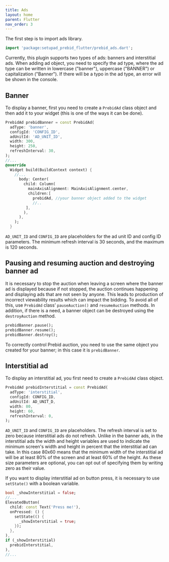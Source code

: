 ```yaml
---
title: Ads
layout: home
parent: Flutter
nav_order: 3
---
```

The first step is to import ads library.
```dart
import 'package:setupad_prebid_flutter/prebid_ads.dart';
```
Currently, this plugin supports two types of ads: banners and interstitial ads. When adding ad object, you need to specify the ad type, where the ad type can be written in lowercase ("banner"), uppercase ("BANNER") or capitalization ("Banner"). If there will be a typo in the ad type, an error will be shown in the console. 

## Banner
To display a banner, first you need to create a `PrebidAd` class object and then add it to your widget (this is one of the ways it can be done). 
```dart
PrebidAd prebidBanner = const PrebidAd(
  adType: 'banner',
  configId: 'CONFIG_ID',
  adUnitId: 'AD_UNIT_ID',
  width: 300,
  height: 250,
  refreshInterval: 30,
);
//...
@override
  Widget build(BuildContext context) {
    //...
      body: Center(
        child: Column(
          mainAxisAlignment: MainAxisAlignment.center,
          children:[
            prebidAd, //your banner object added to the widget
            //..
         ],
        ),
      ),
    );
  }
```
`AD_UNIT_ID` and `CONFIG_ID` are placeholders for the ad unit ID and config ID parameters. The minimum refresh interval is 30 seconds, and the maximum is 120 seconds.

## Pausing and resuming auction and destroying banner ad
It is necessary to stop the auction when leaving a screen where the banner ad is displayed because if not stopped, the auction continues happening and displaying ads that are not seen by anyone. This leads to production of incorrect viewability results which can impact the bidding. To avoid all of this, use `PrebidAd` class’ `pauseAuction()` and `resumeAuction` methods. In addition, if there is a need, a banner object can be destroyed using the `destroyAuction` method. 
```dart
prebidBanner.pause();
prebidBanner.resume();
prebidBanner.destroy();
```
To correctly control Prebid auction, you need to use the same object you created for your banner; in this case it is `prebidBanner`.

## Interstitial ad
To display an interstitial ad, you first need to create a `PrebidAd` class object.
```dart
PrebidAd prebidInterstitial = const PrebidAd(
  adType: 'interstitial',
  configId: CONFIG_ID,
  adUnitId: AD_UNIT_D,
  width: 80,
  height: 60,
  refreshInterval: 0,
);
```
`AD_UNIT_ID` and `CONFIG_ID` are placeholders. The refresh interval is set to zero because interstitial ads do not refresh. Unlike in the banner ads, in the interstitial ads the width and height variables are used to indicate the minimum screen's width and height in percent that the interstitial ad can take. In this case 80x60 means that the minimum width of the interstitial ad will be at least 80% of the screen and at least 60% of the height. As these size parameters are optional, you can opt out of specifying them by writing zero as their value. 

If you want to display interstitial ad on button press, it is necessary to use `setState()` with a boolean variable.
```dart
bool _showInterstitial = false;
//...
ElevatedButton(
  child: const Text('Press me!'),
  onPressed: () {
    setState(() {
      _showInterstitial = true;
    });
  },
),
if (_showInterstitial)
  prebidInterstitial,
),
//...
```
